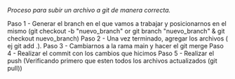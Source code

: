 *Proceso para subir un archivo a git de manera correcta.*

Paso 1 - Generar el branch en el que vamos a trabajar y posicionarnos en el mismo 
(git checkout -b "nuevo_branch" or git branch "nuevo_branch" & git checkout nuevo_branch)
Paso 2 - Una vez terminado, agregar los archivos ( ej git add .).
Paso 3 - Cambiarnos a la rama main y hacer el git merge
Paso 4 - Realizar el commit con los cambios que hicimos
Paso 5 - Realizar el push (Verificando primero que esten todos los archivos actualizados (git pull))